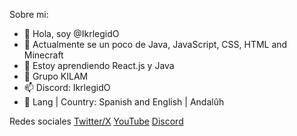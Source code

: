 Sobre mi:
- 👋 Hola, soy @IkrlegidO
- 👀 Actualmente se un poco de Java, JavaScript, CSS, HTML and Minecraft
- 🌱 Estoy aprendiendo React.js y Java
- 💞️ Grupo KILAM
- 📫 Discord: IkrlegidO
- 🚩 Lang | Country: Spanish and English | Andalûh

Redes sociales
[Twitter/X](https://x.com/@IkrlegidOYT) 
[YouTube](https://youtube.com/@ProfesorIker) 
[Discord](https://discord.gg/GaJuwpeRSQ) 
